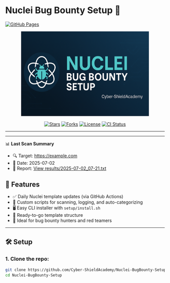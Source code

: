 # Nuclei Bug Bounty Setup 🎯

[![GitHub Pages](https://img.shields.io/badge/Docs-Live-blue?logo=github)](https://Cyber-ShieldAcademy.github.io/Nuclei-BugBounty-Setup/)

<p align="center">
  <img src="docs-site/docs/images/banner.png" alt="Banner" width="80%"/>
</p>

<p align="center">
  <a href="https://github.com/Cyber-ShieldAcademy/Nuclei-BugBounty-Setup/stargazers"><img src="https://img.shields.io/github/stars/Cyber-ShieldAcademy/Nuclei-BugBounty-Setup?style=social" alt="Stars"/></a>
  <a href="https://github.com/Cyber-ShieldAcademy/Nuclei-BugBounty-Setup/network/members"><img src="https://img.shields.io/github/forks/Cyber-ShieldAcademy/Nuclei-BugBounty-Setup?style=social" alt="Forks"/></a>
  <a href="https://github.com/Cyber-ShieldAcademy/Nuclei-BugBounty-Setup/blob/main/LICENSE"><img src="https://img.shields.io/github/license/Cyber-ShieldAcademy/Nuclei-BugBounty-Setup" alt="License"/></a>
  <a href="https://github.com/Cyber-ShieldAcademy/Nuclei-BugBounty-Setup/actions"><img src="https://github.com/Cyber-ShieldAcademy/Nuclei-BugBounty-Setup/workflows/Daily%20Nuclei%20Template%20Update/badge.svg" alt="CI Status"/></a>
</p>

---
---

📊 **Last Scan Summary**

- 🔍 Target: https://example.com
- 📅 Date: 2025-07-02
- 📁 Report: [View results/2025-07-02_07-21.txt](results/2025-07-02_07-21.txt)

## 🚀 Features

- ✅ Daily Nuclei template updates (via GitHub Actions)
- 🧠 Custom scripts for scanning, logging, and auto-categorizing
- 🖥️ Easy CLI installer with `setup/install.sh`
- 🧩 Ready-to-go template structure
- 🧪 Ideal for bug bounty hunters and red teamers

---

## 🛠 Setup

### 1. Clone the repo:
```bash
git clone https://github.com/Cyber-ShieldAcademy/Nuclei-BugBounty-Setup.git
cd Nuclei-BugBounty-Setup

